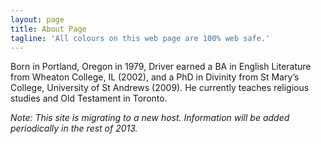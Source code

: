 ```yaml
---
layout: page
title: About Page
tagline: 'All colours on this web page are 100% web safe.'
---
```


Born in Portland, Oregon in 1979, Driver earned a BA in English
Literature from Wheaton College, IL (2002), and a PhD in Divinity from
St Mary’s College, University of St Andrews (2009). He currently teaches
religious studies and Old Testament in Toronto.

*Note: This site is migrating to a new host. Information will be added
periodically in the rest of 2013.*
